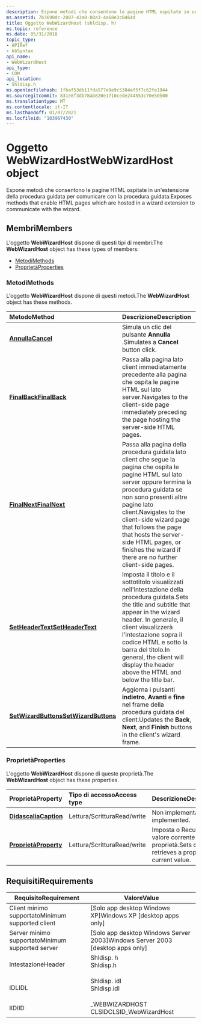 ```yaml
---
description: Espone metodi che consentono le pagine HTML ospitate in un'estensione della procedura guidata per comunicare con la procedura guidata.
ms.assetid: 7b3690dc-2007-43a0-80a3-4a68e3c8464d
title: Oggetto WebWizardHost (shldisp. h)
ms.topic: reference
ms.date: 05/31/2018
topic_type:
- APIRef
- kbSyntax
api_name:
- WebWizardHost
api_type:
- COM
api_location:
- Shldisp.h
ms.openlocfilehash: 1fbaf53db11fda577e9e9c5384af5f7c62fe1944
ms.sourcegitcommit: 831e8f3db78ab820e1710cede244553c70e50500
ms.translationtype: MT
ms.contentlocale: it-IT
ms.lasthandoff: 01/07/2021
ms.locfileid: "103967430"
---
```

# <a name="webwizardhost-object"></a><span data-ttu-id="22a9d-103">Oggetto WebWizardHost</span><span class="sxs-lookup"><span data-stu-id="22a9d-103">WebWizardHost object</span></span>

<span data-ttu-id="22a9d-104">Espone metodi che consentono le pagine HTML ospitate in un'estensione della procedura guidata per comunicare con la procedura guidata.</span><span class="sxs-lookup"><span data-stu-id="22a9d-104">Exposes methods that enable HTML pages which are hosted in a wizard extension to communicate with the wizard.</span></span>

## <a name="members"></a><span data-ttu-id="22a9d-105">Membri</span><span class="sxs-lookup"><span data-stu-id="22a9d-105">Members</span></span>

<span data-ttu-id="22a9d-106">L'oggetto **WebWizardHost** dispone di questi tipi di membri:</span><span class="sxs-lookup"><span data-stu-id="22a9d-106">The **WebWizardHost** object has these types of members:</span></span>

-   [<span data-ttu-id="22a9d-107">Metodi</span><span class="sxs-lookup"><span data-stu-id="22a9d-107">Methods</span></span>](#methods)
-   [<span data-ttu-id="22a9d-108">Proprietà</span><span class="sxs-lookup"><span data-stu-id="22a9d-108">Properties</span></span>](#properties)

### <a name="methods"></a><span data-ttu-id="22a9d-109">Metodi</span><span class="sxs-lookup"><span data-stu-id="22a9d-109">Methods</span></span>

<span data-ttu-id="22a9d-110">L'oggetto **WebWizardHost** dispone di questi metodi.</span><span class="sxs-lookup"><span data-stu-id="22a9d-110">The **WebWizardHost** object has these methods.</span></span>



| <span data-ttu-id="22a9d-111">Metodo</span><span class="sxs-lookup"><span data-stu-id="22a9d-111">Method</span></span>                                                      | <span data-ttu-id="22a9d-112">Descrizione</span><span class="sxs-lookup"><span data-stu-id="22a9d-112">Description</span></span>                                                                                                                                                                        |
|:------------------------------------------------------------|:-----------------------------------------------------------------------------------------------------------------------------------------------------------------------------------|
| [<span data-ttu-id="22a9d-113">**Annulla**</span><span class="sxs-lookup"><span data-stu-id="22a9d-113">**Cancel**</span></span>](iwebwizardhost-cancel.md)                     | <span data-ttu-id="22a9d-114">Simula un clic del pulsante **Annulla** .</span><span class="sxs-lookup"><span data-stu-id="22a9d-114">Simulates a **Cancel** button click.</span></span><br/>                                                                                                                                    |
| [<span data-ttu-id="22a9d-115">**FinalBack**</span><span class="sxs-lookup"><span data-stu-id="22a9d-115">**FinalBack**</span></span>](iwebwizardhost-finalback.md)               | <span data-ttu-id="22a9d-116">Passa alla pagina lato client immediatamente precedente alla pagina che ospita le pagine HTML sul lato server.</span><span class="sxs-lookup"><span data-stu-id="22a9d-116">Navigates to the client-side page immediately preceding the page hosting the server-side HTML pages.</span></span><br/>                                                                    |
| [<span data-ttu-id="22a9d-117">**FinalNext**</span><span class="sxs-lookup"><span data-stu-id="22a9d-117">**FinalNext**</span></span>](iwebwizardhost-finalnext.md)               | <span data-ttu-id="22a9d-118">Passa alla pagina della procedura guidata lato client che segue la pagina che ospita le pagine HTML sul lato server oppure termina la procedura guidata se non sono presenti altre pagine lato client.</span><span class="sxs-lookup"><span data-stu-id="22a9d-118">Navigates to the client-side wizard page that follows the page that hosts the server-side HTML pages, or finishes the wizard if there are no further client-side pages.</span></span><br/> |
| [<span data-ttu-id="22a9d-119">**SetHeaderText**</span><span class="sxs-lookup"><span data-stu-id="22a9d-119">**SetHeaderText**</span></span>](iwebwizardhost-setheadertext.md)       | <span data-ttu-id="22a9d-120">Imposta il titolo e il sottotitolo visualizzati nell'intestazione della procedura guidata.</span><span class="sxs-lookup"><span data-stu-id="22a9d-120">Sets the title and subtitle that appear in the wizard header.</span></span> <span data-ttu-id="22a9d-121">In generale, il client visualizzerà l'intestazione sopra il codice HTML e sotto la barra del titolo.</span><span class="sxs-lookup"><span data-stu-id="22a9d-121">In general, the client will display the header above the HTML and below the title bar.</span></span><br/>                    |
| [<span data-ttu-id="22a9d-122">**SetWizardButtons**</span><span class="sxs-lookup"><span data-stu-id="22a9d-122">**SetWizardButtons**</span></span>](iwebwizardhost-setwizardbuttons.md) | <span data-ttu-id="22a9d-123">Aggiorna i pulsanti **indietro**, **Avanti** e **fine** nel frame della procedura guidata del client.</span><span class="sxs-lookup"><span data-stu-id="22a9d-123">Updates the **Back**, **Next**, and **Finish** buttons in the client's wizard frame.</span></span><br/>                                                                                    |



 

### <a name="properties"></a><span data-ttu-id="22a9d-124">Proprietà</span><span class="sxs-lookup"><span data-stu-id="22a9d-124">Properties</span></span>

<span data-ttu-id="22a9d-125">L'oggetto **WebWizardHost** dispone di queste proprietà.</span><span class="sxs-lookup"><span data-stu-id="22a9d-125">The **WebWizardHost** object has these properties.</span></span>



| <span data-ttu-id="22a9d-126">Proprietà</span><span class="sxs-lookup"><span data-stu-id="22a9d-126">Property</span></span>                                               | <span data-ttu-id="22a9d-127">Tipo di accesso</span><span class="sxs-lookup"><span data-stu-id="22a9d-127">Access type</span></span>           | <span data-ttu-id="22a9d-128">Descrizione</span><span class="sxs-lookup"><span data-stu-id="22a9d-128">Description</span></span>                                              |
|:-------------------------------------------------------|:----------------------|:---------------------------------------------------------|
| [<span data-ttu-id="22a9d-129">**Didascalia**</span><span class="sxs-lookup"><span data-stu-id="22a9d-129">**Caption**</span></span>](iwebwizardhost-caption.md)<br/>   | <span data-ttu-id="22a9d-130">Lettura/Scrittura</span><span class="sxs-lookup"><span data-stu-id="22a9d-130">Read/write</span></span><br/> | <span data-ttu-id="22a9d-131">Non implementato.</span><span class="sxs-lookup"><span data-stu-id="22a9d-131">Not implemented.</span></span><br/>                              |
| [<span data-ttu-id="22a9d-132">**Proprietà**</span><span class="sxs-lookup"><span data-stu-id="22a9d-132">**Property**</span></span>](iwebwizardhost-property.md)<br/> | <span data-ttu-id="22a9d-133">Lettura/Scrittura</span><span class="sxs-lookup"><span data-stu-id="22a9d-133">Read/write</span></span><br/> | <span data-ttu-id="22a9d-134">Imposta o Recupera il valore corrente di una proprietà.</span><span class="sxs-lookup"><span data-stu-id="22a9d-134">Sets or retrieves a property's current value.</span></span><br/> |



 

## <a name="requirements"></a><span data-ttu-id="22a9d-135">Requisiti</span><span class="sxs-lookup"><span data-stu-id="22a9d-135">Requirements</span></span>



| <span data-ttu-id="22a9d-136">Requisito</span><span class="sxs-lookup"><span data-stu-id="22a9d-136">Requirement</span></span> | <span data-ttu-id="22a9d-137">Valore</span><span class="sxs-lookup"><span data-stu-id="22a9d-137">Value</span></span> |
|-------------------------------------|----------------------------------------------------------------------------------------|
| <span data-ttu-id="22a9d-138">Client minimo supportato</span><span class="sxs-lookup"><span data-stu-id="22a9d-138">Minimum supported client</span></span><br/> | <span data-ttu-id="22a9d-139">\[Solo app desktop Windows XP\]</span><span class="sxs-lookup"><span data-stu-id="22a9d-139">Windows XP \[desktop apps only\]</span></span><br/>                                            |
| <span data-ttu-id="22a9d-140">Server minimo supportato</span><span class="sxs-lookup"><span data-stu-id="22a9d-140">Minimum supported server</span></span><br/> | <span data-ttu-id="22a9d-141">\[Solo app desktop Windows Server 2003\]</span><span class="sxs-lookup"><span data-stu-id="22a9d-141">Windows Server 2003 \[desktop apps only\]</span></span><br/>                                   |
| <span data-ttu-id="22a9d-142">Intestazione</span><span class="sxs-lookup"><span data-stu-id="22a9d-142">Header</span></span><br/>                   | <dl> <span data-ttu-id="22a9d-143"><dt>Shldisp. h</dt></span><span class="sxs-lookup"><span data-stu-id="22a9d-143"><dt>Shldisp.h</dt></span></span> </dl>   |
| <span data-ttu-id="22a9d-144">IDL</span><span class="sxs-lookup"><span data-stu-id="22a9d-144">IDL</span></span><br/>                      | <dl> <span data-ttu-id="22a9d-145"><dt>Shldisp. idl</dt></span><span class="sxs-lookup"><span data-stu-id="22a9d-145"><dt>Shldisp.idl</dt></span></span> </dl> |
| <span data-ttu-id="22a9d-146">IID</span><span class="sxs-lookup"><span data-stu-id="22a9d-146">IID</span></span><br/>                      | <span data-ttu-id="22a9d-147">\_WEBWIZARDHOST CLSID</span><span class="sxs-lookup"><span data-stu-id="22a9d-147">CLSID\_WebWizardHost</span></span><br/>                                                        |



 

 





